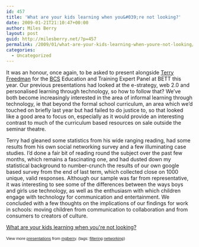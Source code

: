 ```yaml
---
id: 457
title: 'What are your kids learning when you&#039;re not looking?'
date: 2009-01-21T21:10:47+00:00
author: Miles Berry
layout: post
guid: http://milesberry.net/?p=457
permalink: /2009/01/what-are-your-kids-learning-when-youre-not-looking/
categories:
  - Uncategorized
---
```

It was an honour, once again, to be asked to present alongside [Terry Freedman](http://www.terry-freedman.org.uk/) for the [BCS](http://www.bcs.org.uk) Education and Training Expert Panel at BETT this year. Our previous presentations had looked at the e-strategy, web 2.0 and personalised learning through technology, so how to follow that? We&#8217;ve both become increasingly interested in the area of informal learning through technology, ie that beyond the formal school curriculum, an area which we&#8217;d touched on briefly last year but had failed to do justice to, so that looked like a good area to focus on, especially as it would provide an interesting contrast to much of the curriculum based resources on sale outside the seminar theatre.
  
Terry had gleaned some statistics from his wide ranging reading, had some results from his own social networking survey and a few illuminating case studies. I&#8217;d done a fair bit of reading round the subject over the past few months, which remains a fascinating one, and had dusted down my statistical background to number-crunch the results of our own google based survey from the end of last term, which collected close on 1000 unique, valid responses. Although our sample was far from representative, it was interesting to see some of the differences between the ways boys and girls use technology, as well as the enthusiasm with which children engage with technology for communication and entertainment. We concluded with a few thoughts on the implications of our findings for work in schools: moving children from communication to collaboration and from consumers to creators of culture.

<div style="width:425px;text-align:left" id="__ss_983549">
  <a href="http://www.slideshare.net/mgberry/what-are-your-kids-learning-when-youre-not-looking?type=presentation" title="What are your kids learning when you&#39;re not looking?">What are your kids learning when you're not looking?</a></p> 
  
  <div style="font-size:11px;font-family:tahoma,arial;height:26px;padding-top:2px">
    View more <a href="http://www.slideshare.net/">presentations</a> from <a href="http://www.slideshare.net/mgberry">mgberry</a>. (tags: <a href="http://slideshare.net/tag/filtering">filtering</a> <a href="http://slideshare.net/tag/networking">networking</a>)
  </div>
</div>